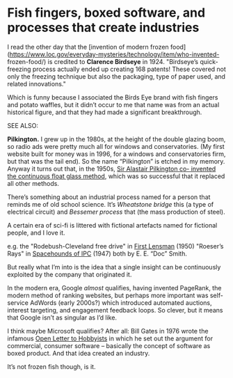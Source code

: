 # Fish fingers, boxed software, and processes that create industries

I read the other day that the [invention of modern frozen
food](https://www.loc.gov/everyday-mysteries/technology/item/who-invented-
frozen-food/) is credited to **Clarence Birdseye** in 1924. "Birdseye’s quick-
freezing process actually ended up creating 168 patents! These covered not
only the freezing technique but also the packaging, type of paper used, and
related innovations."

Which is funny because I associated the Birds Eye brand with fish fingers and
potato waffles, but it didn’t occur to me that name was from an actual
historical figure, and that they had made a significant breakthrough.

SEE ALSO:

**Pilkington.** I grew up in the 1980s, at the height of the double glazing
boom, so radio ads were pretty much all for windows and conservatories. (My
first website built for money was in 1996, for a windows and conservatories
firm, but that was the tail end). So the name “Pilkington” is etched in my
memory. Anyway it turns out that, in the 1950s, [Sir Alastair Pilkington co-
invented the continuous float glass
method](https://en.wikipedia.org/wiki/Float_glass), which was so successful
that it replaced all other methods.

There’s something about an industrial process named for a person that reminds
me of old school science. It’s _Wheatstone bridge_ this (a type of electrical
circuit) and _Bessemer process_ that (the mass production of steel).

A certain era of sci-fi is littered with fictional artefacts named for
fictional people, and I love it.

e.g. the "Rodebush-Cleveland free drive" in [First
Lensman](https://www.gutenberg.org/files/49525/49525-h/49525-h.htm) (1950)
"Roeser’s Rays" in [Spacehounds of
IPC](https://www.gutenberg.org/files/20857/20857-h/20857-h.htm) (1947) both by
E. E. “Doc” Smith.

But really what I’m into is the idea that a single insight can be continuously
exploited by the company that originated it.

In the modern era, Google _almost_ qualifies, having invented PageRank, the
modern method of ranking websites, but perhaps more important was self-service
AdWords (early 2000s?) which introduced automated auctions, interest
targeting, and engagement feedback loops. So clever, but it means that Google
isn’t as singular as I’d like.

I think maybe Microsoft qualifies? After all: Bill Gates in 1976 wrote the
infamous [Open Letter to
Hobbyists](https://en.wikipedia.org/wiki/Open_Letter_to_Hobbyists) in which he
set out the argument for commercial, consumer software – basically the concept
of software as boxed product. And that idea created an industry.

It’s not frozen fish though, is it.
